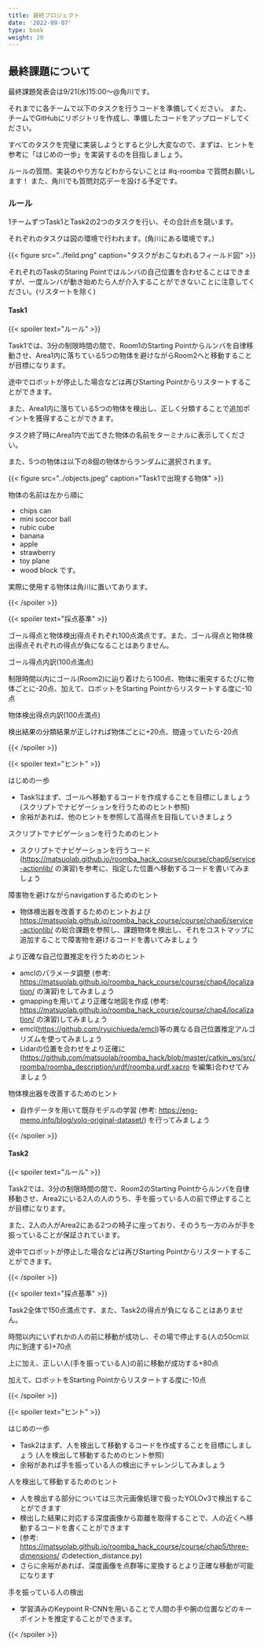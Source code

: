 ```yaml
---
title: 最終プロジェクト
date: '2022-09-07'
type: book
weight: 20
---
```


<!--more-->

## 最終課題について

最終課題発表会は9/21(水)15:00〜@角川です。

それまでに各チームで以下のタスクを行うコードを準備してください。
また、チームでGitHubにリポジトリを作成し、準備したコードをアップロードしてください。

すべてのタスクを完璧に実装しようとすると少し大変なので、まずは、ヒントを参考に「はじめの一歩」を実装するのを目指しましょう。

ルールの質問、実装のやり方などわからないことは #q-roomba で質問お願いします！
また、角川でも質問対応デーを設ける予定です。

### ルール

1チームずつTask1とTask2の2つのタスクを行い、その合計点を競います。

それぞれのタスクは図の環境で行われます。(角川にある環境です。)

{{< figure src="../feild.png" caption="タスクがおこなわれるフィールド図" >}}

それぞれのTaskのStaring Pointではルンバの自己位置を合わせることはできますが、一度ルンバが動き始めたら人が介入することができないことに注意してください。(リスタートを除く)

#### Task1

{{< spoiler text="ルール" >}}

Task1では、3分の制限時間の間で、Room1のStarting Pointからルンバを自律移動させ、Area1内に落ちている5つの物体を避けながらRoom2へと移動することが目標になります。

途中でロボットが停止した場合などは再びStarting Pointからリスタートすることができます。

また、Area1内に落ちている5つの物体を検出し、正しく分類することで追加ポイントを獲得することができます。

タスク終了時にArea1内で出てきた物体の名前をターミナルに表示してください。

また、5つの物体は以下の8個の物体からランダムに選択されます。

{{< figure src="../objects.jpeg" caption="Task1で出現する物体" >}}

物体の名前は左から順に
- chips can
- mini soccor ball
- rubic cube
- banana
- apple
- strawberry
- toy plane
- wood block
です。

実際に使用する物体は角川に置いてあります。


{{< /spoiler >}}

{{< spoiler text="採点基準" >}}

ゴール得点と物体検出得点それぞれ100点満点です。また、ゴール得点と物体検出得点それぞれの得点が負になることはありません。

ゴール得点内訳(100点満点)

制限時間以内にゴール(Room2)に辿り着けたら100点、物体に衝突するたびに物体ごとに-20点、加えて、ロボットをStarting Pointからリスタートする度に-10点

物体検出得点内訳(100点満点)

検出結果の分類結果が正しければ物体ごとに+20点、間違っていたら-20点

{{< /spoiler >}}

{{< spoiler text="ヒント" >}}

はじめの一歩
- Task1はまず、ゴールへ移動するコードを作成することを目標にしましょう (スクリプトでナビゲーションを行うためのヒント参照)
- 余裕があれば、他のヒントを参照して高得点を目指していきましょう

スクリプトでナビゲーションを行うためのヒント
- スクリプトでナビゲーションを行うコード(https://matsuolab.github.io/roomba_hack_course/course/chap6/service-actionlib/ の演習)を参考に、指定した位置へ移動するコードを書いてみましょう

障害物を避けながらnavigationするためのヒント
- 物体検出器を改善するためのヒントおよび https://matsuolab.github.io/roomba_hack_course/course/chap6/service-actionlib/ の総合課題を参照し、課題物体を検出し、それをコストマップに追加することで障害物を避けるコードを書いてみましょう

より正確な自己位置推定を行うためのヒント
- amclのパラメータ調整 (参考: https://matsuolab.github.io/roomba_hack_course/course/chap4/localization/ の演習)をしてみましょう
- gmappingを用いてより正確な地図を作成 (参考: https://matsuolab.github.io/roomba_hack_course/course/chap4/localization/ の演習)してみましょう
- emcl(https://github.com/ryuichiueda/emcl)等の異なる自己位置推定アルゴリズムを使ってみましょう
- Lidarの位置を合わせをより正確に(https://github.com/matsuolab/roomba_hack/blob/master/catkin_ws/src/roomba/roomba_description/urdf/roomba.urdf.xacro を編集)合わせてみましょう

物体検出器を改善するためのヒント
- 自作データを用いて既存モデルの学習 (参考: https://eng-memo.info/blog/yolo-original-dataset/) を行ってみましょう


{{< /spoiler >}}


#### Task2

{{< spoiler text="ルール" >}}

Task2では、3分の制限時間の間で、Room2のStarting Pointからルンバを自律移動させ、Area2にいる2人の人のうち、手を振っている人の前で停止することが目標になります。

また、2人の人がArea2にある2つの椅子に座っており、そのうち一方のみが手を振っていることが保証されています。

途中でロボットが停止した場合などは再びStarting Pointからリスタートすることができます。

{{< /spoiler >}}

{{< spoiler text="採点基準" >}}

Task2全体で150点満点です、また、Task2の得点が負になることはありません。

時間以内にいずれかの人の前に移動が成功し、その場で停止する(人の50cm以内に到達する)+70点

上に加え、正しい人(手を振っている人)の前に移動が成功する+80点

加えて、ロボットをStarting Pointからリスタートする度に-10点

{{< /spoiler >}}


{{< spoiler text="ヒント" >}}

はじめの一歩
- Task2はまず、人を検出して移動するコードを作成することを目標にしましょう (人を検出して移動するためのヒント参照)
- 余裕があれば手を振っている人の検出にチャレンジしてみましょう

人を検出して移動するためのヒント
- 人を検出する部分については三次元画像処理で扱ったYOLOv3で検出することができます
- 検出した結果に対応する深度画像から距離を取得することで、人の近くへ移動するコードを書くことができます
- (参考: https://matsuolab.github.io/roomba_hack_course/course/chap5/three-dimensions/ のdetection_distance.py)
- さらに余裕があれば、深度画像を点群等に変換するとより正確な移動が可能になります

手を振っている人の検出
- 学習済みのKeypoint R-CNNを用いることで人間の手や腕の位置などのキーポイントを推定することができます。

{{< /spoiler >}}

